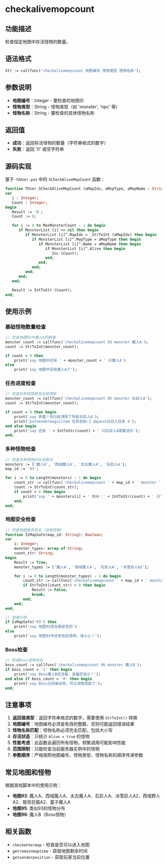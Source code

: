 # checkalivemopcount

## 功能描述
检查指定地图中存活怪物的数量。

## 语法格式
```pascal
Str := callfunc('checkalivemopcount 地图编号 怪物类型 怪物名称');
```

## 参数说明
- **地图编号**：Integer - 要检查的地图ID
- **怪物类型**：String - 怪物类型（如 'monster', 'npc' 等）
- **怪物名称**：String - 要检查的具体怪物名称

## 返回值
- **成功**：返回存活怪物的数量（字符串格式的数字）
- **失败**：返回 '0' 或空字符串

## 源码实现
基于 `!UUser.pas` 中的 `SCheckAliveMopCount` 函数：

```pascal
function TUser.SCheckAliveMopCount (aMapIdx, aMopType, aMopName : String) : String;
var
   i : Integer;
   Count : Integer;
begin
   Result := '0';
   Count := 0;

   for i := 0 to MaxMonsterCount - 1 do begin
      if MonsterList [i] <> nil then begin
         if MonsterList [i]^.MapIdx = _StrToInt (aMapIdx) then begin
            if MonsterList [i]^.MopType = aMopType then begin
               if MonsterList [i]^.Name = aMopName then begin
                  if MonsterList [i]^.Alive then begin
                     Inc (Count);
                  end;
               end;
            end;
         end;
      end;
   end;

   Result := IntToStr (Count);
end;
```

## 使用示例

### 基础怪物数量检查
```pascal
// 检查地图93中魔人A的数量
monster_count := callfunc('checkalivemopcount 93 monster 魔人A');
count := StrToInt(monster_count);

if count > 0 then
    print('say 地图中还有 ' + monster_count + ' 只魔人A')
else
    print('say 地图中没有魔人A了');
```

### 任务进度检查
```pascal
// 检查任务怪物是否全部清除
monster_count := callfunc('checkalivemopcount 95 monster 石巨人A');
count := StrToInt(monster_count);

if count = 0 then begin
    print('say 恭喜！你已经清除了所有石巨人A');
    print('putsendermagicitem 任务奖励:1 @quest石巨人任务 4');
end else begin
    print('say 还有 ' + IntToStr(count) + ' 只石巨人A需要消灭');
end;
```

### 多种怪物检查
```pascal
// 检查多种怪物的存活情况
monsters := ['魔人A', '西域魔人A', '太古魔人A', '石巨人A'];
map_id := '93';

for i := 0 to Length(monsters) - 1 do begin
    count_str := callfunc('checkalivemopcount ' + map_id + ' monster ' + monsters[i]);
    count := StrToInt(count_str);
    if count > 0 then begin
        print('say ' + monsters[i] + ' 剩余：' + IntToStr(count) + ' 只');
    end;
end;
```

### 地图安全检查
```pascal
// 检查地图是否安全（没有怪物）
function IsMapSafe(map_id: String): Boolean;
var
    i: Integer;
    monster_types: array of String;
    count_str: String;
begin
    Result := True;
    monster_types := ['魔人A', '西域魔人A', '石巨人A', '冰雪巨人A2'];

    for i := 0 to Length(monster_types) - 1 do begin
        count_str := callfunc('checkalivemopcount ' + map_id + ' monster ' + monster_types[i]);
        if StrToInt(count_str) > 0 then begin
            Result := False;
            break;
        end;
    end;
end;

// 使用示例
if IsMapSafe('93') then
    print('say 地图93现在是安全的')
else
    print('say 地图93中还有危险怪物，请小心！');
```

### Boss检查
```pascal
// 检查Boss怪物状态
boss_count := callfunc('checkalivemopcount 96 monster 魔人B');
if boss_count = '1' then begin
    print('say Boss魔人B还活着，准备好战斗！');
end else if boss_count = '0' then begin
    print('say Boss已经被击败，可以领取奖励了');
end;
```

## 注意事项

1. **返回值类型**：返回字符串格式的数字，需要使用 `StrToInt()` 转换
2. **地图编号**：地图编号必须是有效的整数，否则可能返回错误结果
3. **怪物名称匹配**：怪物名称必须完全匹配，包括大小写
4. **存活状态**：只统计 `Alive = true` 的怪物
5. **性能考虑**：此函数会遍历所有怪物，频繁调用可能影响性能
6. **范围限制**：只能检查当前服务器实例中的怪物
7. **参数顺序**：严格按照地图编号、怪物类型、怪物名称的顺序传递参数

## 常见地图和怪物
根据游戏脚本中的使用示例：
- **地图93**: 魔人A、西域魔人A、太古魔人A、石巨人A、冰雪巨人A2、西域野人A2、银背巨猿A2、童子魔人A
- **地图95**: 类似93的怪物分布
- **地图96**: 魔人B（Boss怪物）

## 相关函数
- `checkentermap` - 检查是否可以进入地图
- `getremainmaptime` - 获取地图剩余时间
- `getsenderposition` - 获取玩家当前位置